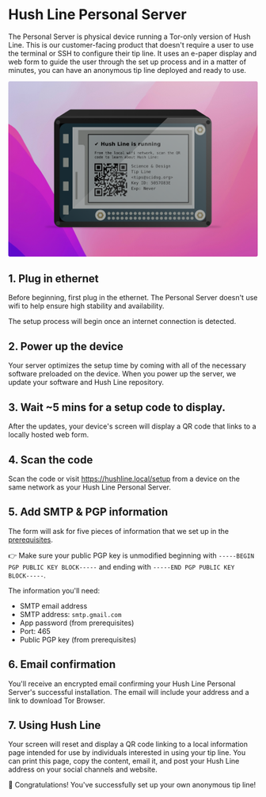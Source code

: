 # Hush Line Personal Server

The Personal Server is physical device running a Tor-only version of Hush Line. This is our customer-facing product that doesn't require a user to use the terminal or SSH to configure their tip line. It uses an e-paper display and web form to guide the user through the set up process and in a matter of minutes, you can have an anonymous tip line deployed and ready to use.

<img src="../img/personal-server-cover.png">

## 1. Plug in ethernet

Before beginning, first plug in the ethernet. The Personal Server doesn't use wifi to help ensure high stability and availability.

The setup process will begin once an internet connection is detected.

## 2. Power up the device

Your server optimizes the setup time by coming with all of the necessary software preloaded on the device. When you power up the server, we update your software and Hush Line repository.

## 3. Wait ~5 mins for a setup code to display.

After the updates, your device's screen will display a QR code that links to a locally hosted web form.

## 4. Scan the code

Scan the code or visit https://hushline.local/setup from a device on the same network as your Hush Line Personal Server. 

## 5. Add SMTP & PGP information

The form will ask for five pieces of information that we set up in the [prerequisites](../prereqs/general.md). 

👉 Make sure your public PGP key is unmodified beginning with `-----BEGIN PGP PUBLIC KEY BLOCK-----` and ending with `-----END PGP PUBLIC KEY BLOCK-----`.

The information you'll need: 

- SMTP email address
- SMTP address: `smtp.gmail.com`
- App password (from prerequisites)
- Port: 465
- Public PGP key (from prerequisites)

## 6. Email confirmation

You'll receive an encrypted email confirming your Hush Line Personal Server's successful installation. The email will include your address and a link to download Tor Browser.

## 7. Using Hush Line

Your screen will reset and display a QR code linking to a local information page intended for use by individuals interested in using your tip line. You can print this page, copy the content, email it, and post your Hush Line address on your social channels and website.

🎉 Congratulations! You've successfully set up your own anonymous tip line! 
